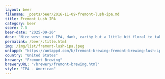 ```yaml
---
layout: beer
filename: _posts/beer/2016-11-09-fremont-lush-ipa.md
title: Fremont Lush IPA
category: beer
score: 7.5
beer-date: "2025-09-26"
desc: "Nice west coast IPA, dank, earthy but a little bit floral to take the edge off"
permalink: /beer/:title.html
img: /img/list/fremont-lush-ipa.jpeg
untappd: "https://untappd.com/b/fremont-brewing-fremont-brewing-lush-ipa/1854869"
country: "United States"
brewery: "Fremont Brewing"
breweryURL: "/brewery/fremont-brewing.html"
style: "IPA - American"
---
```

